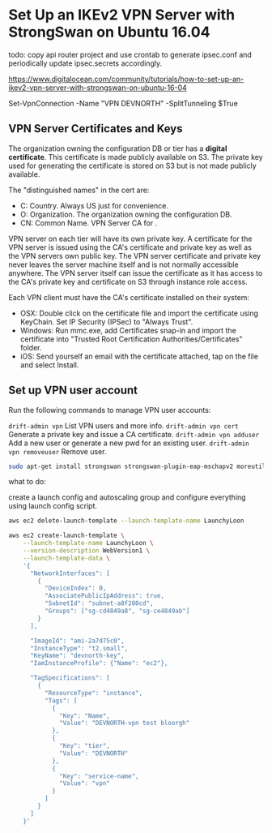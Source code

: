
# Set Up an IKEv2 VPN Server with StrongSwan on Ubuntu 16.04

todo: copy api router project and use crontab to generate ipsec.conf and periodically update ipsec.secrets accordingly.

https://www.digitalocean.com/community/tutorials/how-to-set-up-an-ikev2-vpn-server-with-strongswan-on-ubuntu-16-04

Set-VpnConnection -Name "VPN DEVNORTH"  -SplitTunneling $True


## VPN Server Certificates and Keys

The organization owning the configuration DB or tier has a **digital certificate**. This certificate is made  publicly available on S3. The private key used for generating the certificate is stored on S3 but is not made publicly available.

The "distinguished names" in the cert are:
  - C:  Country. Always US just for convenience.
  - O:  Organization. The organization owning the configuration DB.
  - CN: Common Name. VPN Server CA for <organization name>.

VPN server on each tier will have its own private key. A certificate for the VPN server is issued using the CA's certificate and private key as well as the VPN servers own public key. The VPN server certificate and private key never leaves the server machine itself and is not normally accessible anywhere. The VPN server itself can issue the certificate as it has access to the CA's private key and certificate on S3 through instance role access.

Each VPN client must have the CA's certificate installed on their system:

 - OSX: Double click on the certificate file and import the certificate using KeyChain. Set IP Security (IPSec) to "Always Trust".
 - Windows: Run mmc.exe, add Certificates snap-in and import the certificate into "Trusted Root Certification Authorities/Certificates" folder.
 - iOS: Send yourself an email with the certificate attached, tap on the file and select Install.


## Set up VPN user account

Run the following commands to manage VPN user accounts:

`drift-admin vpn` List VPN users and more info.
`drift-admin vpn cert` Generate a private key and issue a CA certificate.
`drift-admin vpn adduser` Add a new user or generate a new pwd for an existing user.
`drift-admin vpn removeuser` Remove user.


```bash
sudo apt-get install strongswan strongswan-plugin-eap-mschapv2 moreutils iptables-persistent

```

what to do:

create a launch config and autoscaling group and configure everything using launch config script.

```bash
aws ec2 delete-launch-template --launch-template-name LaunchyLoon

aws ec2 create-launch-template \
    --launch-template-name LaunchyLoon \
    --version-description WebVersion1 \
    --launch-template-data \
    '{
      "NetworkInterfaces": [
        {
          "DeviceIndex": 0,
          "AssociatePublicIpAddress": true,
          "SubnetId": "subnet-a8f280cd",
          "Groups": ["sg-cd4849a8", "sg-ce4849ab"]
        }
      ],

      "ImageId": "ami-2a7d75c0",
      "InstanceType": "t2.small",
      "KeyName": "devnorth-key",
      "IamInstanceProfile": {"Name": "ec2"},

      "TagSpecifications": [
        {
          "ResourceType": "instance",
          "Tags": [
            {
              "Key": "Name",
              "Value": "DEVNORTH-vpn test bloorgh"
            },
            {
              "Key": "tier",
              "Value": "DEVNORTH"
            },
            {
              "Key": "service-name",
              "Value": "vpn"
            }
          ]
        }
      ]
    }'
```

